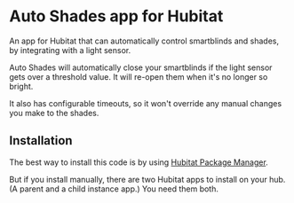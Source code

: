 # Auto Shades app for Hubitat
An app for Hubitat that can automatically control smartblinds and shades, by integrating with a light sensor.

Auto Shades will automatically close your smartblinds if the light sensor gets over a threshold value.  It will re-open them when it's no longer so bright.

It also has configurable timeouts, so it won't override any manual changes you make to the shades.

## Installation

The best way to install this code is by using [Hubitat Package Manager](https://community.hubitat.com/t/beta-hubitat-package-manager).

But if you install manually, there are two Hubitat apps to install on your hub.  (A parent and a child instance app.)  You need them both.
